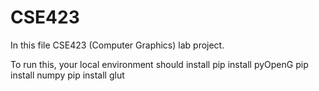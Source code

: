 # CSE423
In this file CSE423 (Computer Graphics) lab project.

To run this, your local environment should install
pip install pyOpenG
pip install numpy
pip install glut


